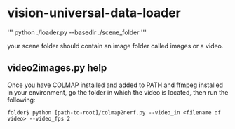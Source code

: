 # vision-universal-data-loader
'''
python ./loader.py --basedir ./scene_folder
'''

your scene folder should contain an image folder called images or a video.


## video2images.py help
Once you have COLMAP installed and added to PATH and ffmpeg installed in your environment, go the folder in which the video is located, then run the following:
```
folder$ python [path-to-root]/colmap2nerf.py --video_in <filename of video> --video_fps 2
```
